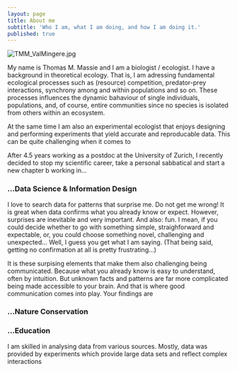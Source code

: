 ```yaml
---
layout: page
title: About me
subtitle: 'Who I am, what I am doing, and how I am doing it.'
published: true
---
```

![TMM_ValMingere.jpg]({{site.baseurl}}/img/TMM_ValMingere.jpg)

My name is Thomas M. Massie and I am a biologist / ecologist. 
I have a background in theoretical ecology. That is, I am adressing fundamental ecological processes such as (resource) competition, predator-prey interactions, synchrony among and within populations and so on. These processes influences the dynamic bahaviour of single individuals, populations, and, of course, entire communities since no species is isolated from others within an ecosystem.  

At the same time I am also an experimental ecologist that enjoys designing and performing experiments that yield accurate and reproducable data. This can be quite challenging when it comes to 

After 4.5 years working as a postdoc at the University of Zurich, I recently decided to stop my scientific career, take a personal sabbatical and start a new chapter b working in...

### ...Data Science & Information Design
I love to search data for patterns that surprise me. Do not get me wrong! It is great when data confirms what you already know or expect. However, surprises are inevitable and very important. And also: fun. I mean, if you could decide whether to go with something simple, straighforward and expectable, or, you could choose something novel, challenging and unexpected... Well, I guess you get what I am saying. (That being said, getting no confirmation at all is pretty frustrating...)

It is these surpising elements that make them also challenging being communicated. Because what you already know is easy to understand, often by intuition. But unknown facts and patterns are far more complicated being made accessible to your brain. And that is where good communication comes into play. Your findings are 

 

### ...Nature Conservation


### ...Education


I am skilled in analysing data from various sources. Mostly, data was provided by experiments which provide large data sets and reflect complex interactions
